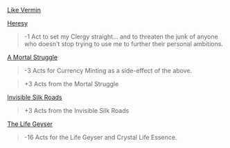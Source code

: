 [Like Vermin](https://old.reddit.com/r/GodhoodWB/comments/fwp5rk/endless_pantheon_turn_7/fmz77t8/)

[Heresy](https://old.reddit.com/r/GodhoodWB/comments/fwp5rk/endless_pantheon_turn_7/fmz4zi9/)

> -1 Act to set my Clergy straight... and to threaten the junk of anyone who doesn't stop trying to use me to further their personal ambitions.

[A Mortal Struggle](https://old.reddit.com/r/GodhoodWB/comments/fwp5rk/endless_pantheon_turn_7/fmz8wu4/)

> -3 Acts for Currency Minting as a side-effect of the above.

> +3 Acts from the Mortal Struggle

[Invisible Silk Roads](https://old.reddit.com/r/GodhoodWB/comments/fwp5rk/endless_pantheon_turn_7/fmz9pe7/)

> +3 Acts from the Invisible Silk Roads

[The Life Geyser](https://old.reddit.com/r/GodhoodWB/comments/fwp5rk/endless_pantheon_turn_7/fmzb1wx/)

> -16 Acts for the Life Geyser and Crystal Life Essence.